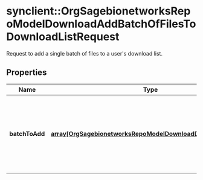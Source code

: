 # synclient::OrgSagebionetworksRepoModelDownloadAddBatchOfFilesToDownloadListRequest

Request to add a single batch of files to a user's download list.

## Properties
Name | Type | Description | Notes
------------ | ------------- | ------------- | -------------
**batchToAdd** | [**array[OrgSagebionetworksRepoModelDownloadDownloadListItem]**](org.sagebionetworks.repo.model.download.DownloadListItem.md) | The batch of files to add to the user&#39;s download list. Note: There is a limit of 1000 files per batch. | [optional] 


